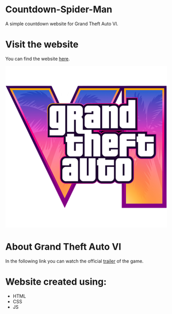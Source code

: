 # Countdown-Spider-Man
A simple countdown website for Grand Theft Auto VI.

# Visit the website
You can find the website [here](https://gtavi-countdown.netlify.app/).

![](./assets/favicon.png)

# About Grand Theft Auto VI
In the following link you can watch the official [trailer](https://www.youtube.com/watch?v=QdBZY2fkU-0) of the game.


# Website created using:
- HTML
- CSS
- JS